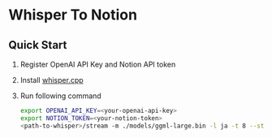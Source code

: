 # Whisper To Notion

## Quick Start

1. Register OpenAI API Key and Notion API token

2. Install [whisper.cpp](https://github.com/ggerganov/whisper.cpp)

3. Run following command

   ```bash
   export OPENAI_API_KEY=<your-openai-api-key>
   export NOTION_TOKEN=<your-notion-token>
   <path-to-whisper>/stream -m ./models/ggml-large.bin -l ja -t 8 --step 12000 --length 15000 -vth 0.6 --audio-ctx 0 | python write-to-notion.py
   ```
